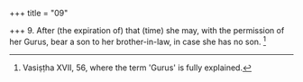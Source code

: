 +++
title = "09"

+++
9. After (the expiration of) that (time) she may, with the permission of her Gurus, bear a son to her brother-in-law, in case she has no son. [^8] 


[^8]:  Vasiṣṭha XVII, 56, where the term 'Gurus' is fully explained.
